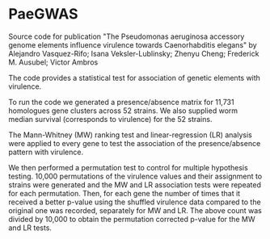 # PaeGWAS
Source code for publication "The Pseudomonas aeruginosa accessory genome elements influence virulence towards Caenorhabditis elegans" by Alejandro Vasquez-Rifo; Isana Veksler-Lublinsky; Zhenyu Cheng; Frederick M. Ausubel; Victor Ambros


The code provides a statistical test for association of genetic elements with virulence.

To run the code we generated a presence/absence matrix for 11,731 homologues gene clusters across 52 strains. We also supplied worm median survival (corresponds to virulence) for the 52 strains.

The Mann-Whitney (MW) ranking test and linear-regression (LR) analysis were applied to every gene to test the association of the presence/absence pattern with virulence.

We then performed a permutation test to control for multiple hypothesis testing. 10,000 permutations of the virulence values and their assignment to strains were generated and the MW and LR association tests were repeated for each permutation. Then, for each gene the number of times that it received a better p-value using the shuffled virulence data compared to the original one was recorded, separately for MW and LR. The above count was divided by 10,000 to obtain the permutation corrected p-value for the MW and LR tests.
